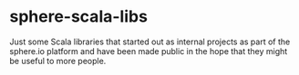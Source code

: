 sphere-scala-libs
=================

Just some Scala libraries that started out as internal projects as part of the sphere.io platform and
have been made public in the hope that they might be useful to more people.
